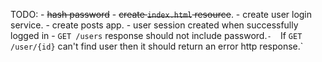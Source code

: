 TODO:
	- 	~~hash password~~
	- 	~~create `index.html` resource~~.
	- 	create user login service.
	- 	create posts app.
	-   user session created when successfully logged in
	-   `GET /users` response should not include password.`
	-   `If `GET /user/{id}` can't find user then it should return an error http response.`
